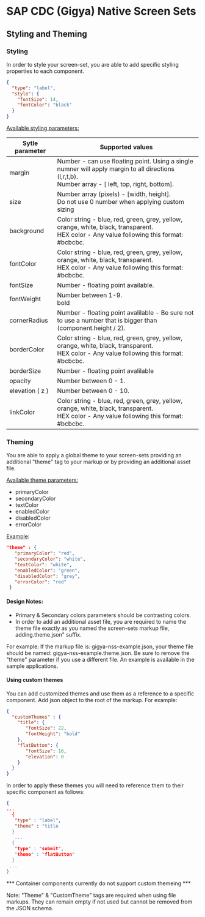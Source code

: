 # SAP CDC (Gigya) Native Screen Sets

## Styling and Theming

### Styling

In order to style your screen-set, you are able to add specific styling properties to each component.

```json
{
  "type": "label",
  "style": {
    "fontSize": 14,
    "fontColor": "black"
  }
}
```

<u>Available styling parameters:</u>

| Sytle parameter | Supported values                                             |
| --------------- | ------------------------------------------------------------ |
| margin          | Number - can use floating point. Using a single numner will apply margin to all directions (l,r,t,b).<br/>Number array - [ left, top, right, bottom]. |
| size            | Number array (pixels) - [width, height].<br/>Do not use 0 number when applying custom sizing |
| background      | Color string - blue, red, green, grey, yellow, orange, white, black, transparent.<br/>HEX color - Any value following this format: #bcbcbc.<br/> |
| fontColor       | Color string - blue, red, green, grey, yellow, orange, white, black, transparent.<br/>HEX color - Any value following this format: #bcbcbc. |
| fontSize        | Number - floating point available.                           |
| fontWeight      | Number between 1-9.<br/>bold                                 |
| cornerRadius    | Number - floating point avalilable - Be sure not to use a number that is bigger than (component.height / 2). |
| borderColor     | Color string - blue, red, green, grey, yellow, orange, white, black, transparent.<br/>HEX color - Any value following this format: #bcbcbc. |
| borderSize      | Number - floating point avalilable                           |
| opacity         | Number between 0 - 1.                                        |
| elevation ( z ) | Number between 0 - 10.                                       |
| linkColor       | Color string - blue, red, green, grey, yellow, orange, white, black, transparent.<br/>HEX color - Any value following this format: #bcbcbc. |

### Theming 

You are able to apply a global theme to your screen-sets providing an additional "theme" tag to your markup or by providing an additional asset
file.

<u>Available theme parameters:</u>

- primaryColor
- secondaryColor
- textColor
 - enabledColor
 - disabledColor
 - errorColor

<u>Example</u>:

```json
"theme" : {
   "primaryColor": "red",
   "secondaryColor": "white",
   "textColor": "white",
   "enabledColor": "green",
   "disabledColor": "grey",
   "errorColor": "red"
 }
```

#### Design Notes:

- Primary & Secondary colors parameters should be contrasting colors.
 - In order to add an additional asset file, you are required to name the theme file exactly as you named the screen-sets markup file, adding.theme.json" suffix.

For example:
If the markup file is: gigya-nss-example.json, your theme file should be named: gigya-nss-example.theme.json.
Be sure to remove the "theme" parameter if you use a different file. An example is available in the sample applications.

#### Using custom themes

You can add customized themes and use them as a reference to a specific component.
Add json object to the root of the markup.
For example:

```json
{
  "customThemes" : {
    "title": {
       "fontSize": 22,
       "fontWeight": "bold"
    },
    "flatButton": {
       "fontSize": 16,
       "elevation": 0
    }
  }
}
```

In order to apply these themes you will need to reference them to their specific component as follows:

```json
{
...
  {
   "type" : "label",
   "theme" : "title
  }
   ...
  {
   "type" : "submit",
   "theme" : "flatButton"
  }
 ...
}
```

*** Container components currently do not support custom themeing ***

Note: "Theme" & "CustomTheme" tags are required when using file markups. They can remain empty if not used but cannot be removed from the JSON schema.

